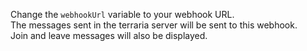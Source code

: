 Change the `webhookUrl` variable to your webhook URL. <br>
The messages sent in the terraria server will be sent to this webhook. <br>
Join and leave messages will also be displayed.

